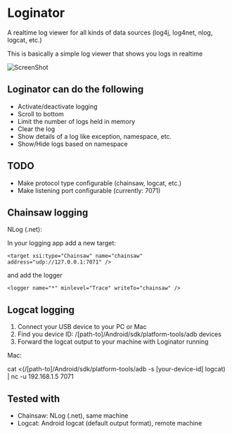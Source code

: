 # Loginator
A realtime log viewer for all kinds of data sources (log4j, log4net, nlog, logcat, etc.)

This is basically a simple log viewer that shows you logs in realtime

![ScreenShot](https://cloud.githubusercontent.com/assets/14138808/9699889/4e45685a-53f1-11e5-98c2-c59b64711027.png)

## Loginator can do the following

* Activate/deactivate logging
* Scroll to bottom
* Limit the number of logs held in memory
* Clear the log
* Show details of a log like exception, namespace, etc.
* Show/Hide logs based on namespace

## TODO

* Make protocol type configurable (chainsaw, logcat, etc.)
* Make listening port configurable (currently: 7071)

## Chainsaw logging

NLog (.net):

In your logging app add a new target:
```
<target xsi:type="Chainsaw" name="chainsaw" address="udp://127.0.0.1:7071" />
```
and add the logger
```
<logger name="*" minlevel="Trace" writeTo="chainsaw" />
```

## Logcat logging

1. Connect your USB device to your PC or Mac
2. Find you device ID: /[path-to]/Android/sdk/platform-tools/adb devices
3. Forward the logcat output to your machine with Loginator running

Mac:

cat <(/[path-to]/Android/sdk/platform-tools/adb -s [your-device-id] logcat) | nc -u 192.168.1.5 7071

## Tested with

* Chainsaw: NLog (.net), same machine
* Logcat: Android logcat (default output format), remote machine
